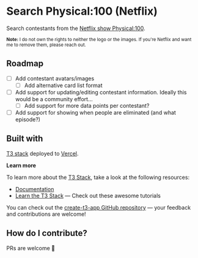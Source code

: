 # Search Physical:100 (Netflix)

Search contestants from the [Netflix show Physical:100](https://www.netflix.com/no-en/title/81587446).

<small>**Note:** I do not own the rights to neither the logo or the images. If you're Netflix and want me to remove them, please reach out.</small>

## Roadmap

- [ ] Add contestant avatars/images
  - [ ] Add alternative card list format
- [ ] Add support for updating/editing contestant information. Ideally this would be a community effort...
  - [ ] Add support for more data points per contestant?
- [ ] Add support for showing when people are eliminated (and what episode?)

## Built with

[T3 stack](https://create.t3.gg/) deployed to [Vercel](https://vercel.com/).

**Learn more**

To learn more about the [T3 Stack](https://create.t3.gg/), take a look at the following resources:

- [Documentation](https://create.t3.gg/)
- [Learn the T3 Stack](https://create.t3.gg/en/faq#what-learning-resources-are-currently-available) — Check out these awesome tutorials

You can check out the [create-t3-app GitHub repository](https://github.com/t3-oss/create-t3-app) — your feedback and contributions are welcome!

## How do I contribute?

PRs are welcome 🤗

